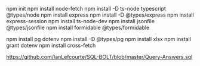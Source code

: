 npm init
npm install node-fetch
npm install -D ts-node typescript @types/node
npm install express
npm install -D @types/express
npm install express-session
npm install ts-node-dev 
npm install jsonfile @types/jsonfile
npm install formidable @types/formidable

npm install pg dotenv
npm install -D @types/pg
npm install xlsx
npm install grant dotenv
npm install cross-fetch

https://github.com/IanLefcourte/SQL-BOLT/blob/master/Query-Answers.sql